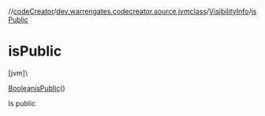 //[codeCreator](../../../index.md)/[dev.warrengates.codecreator.source.jvmclass](../index.md)/[VisibilityInfo](index.md)/[isPublic](is-public.md)

# isPublic

[jvm]\

[Boolean](https://docs.oracle.com/javase/8/docs/api/java/lang/Boolean.html)[isPublic](is-public.md)()

Is public

